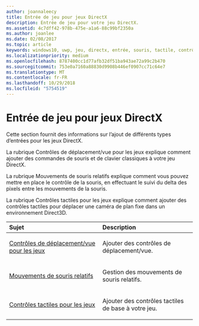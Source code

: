 ```yaml
---
author: joannaleecy
title: Entrée de jeu pour jeux DirectX
description: Entrée de jeu pour votre jeu DirectX.
ms.assetid: 4c7dff42-978b-475e-a1a6-88c99bf2350a
ms.author: joanlee
ms.date: 02/08/2017
ms.topic: article
keywords: windows10, uwp, jeu, directx, entrée, souris, tactile, contrôle
ms.localizationpriority: medium
ms.openlocfilehash: 8787400cc1d77afb32df51ba943ae72a99c2b470
ms.sourcegitcommit: 753e0a7160a88830d9908b446ef0907cc71c64e7
ms.translationtype: MT
ms.contentlocale: fr-FR
ms.lasthandoff: 10/29/2018
ms.locfileid: "5754519"
---
```

# <a name="game-input-for-directx-games"></a>Entrée de jeu pour jeux DirectX

Cette section fournit des informations sur l’ajout de différents types d’entrées pour les jeux DirectX.

La rubrique Contrôles de déplacement/vue pour les jeux explique comment ajouter des commandes de souris et de clavier classiques à votre jeu DirectX.

La rubrique Mouvements de souris relatifs explique comment vous pouvez mettre en place le contrôle de la souris, en effectuant le suivi du delta des pixels entre les mouvements de la souris.

La rubrique Contrôles tactiles pour les jeux explique comment ajouter des contrôles tactiles pour déplacer une caméra de plan fixe dans un environnement Direct3D.

<table>
<colgroup>
<col width="50%" />
<col width="50%" />
</colgroup>
<thead>
<tr class="header">
<th align="left">Sujet</th>
<th align="left">Description</th>
</tr>
</thead>
<tbody>
<tr class="odd">
<td align="left"><p><a href="tutorial--adding-move-look-controls-to-your-directx-game.md">Contrôles de déplacement/vue pour les jeux</a></p></td>
<td align="left"><p>Ajouter des contrôles de déplacement/vue.</p></td>
</tr>
<tr class="even">
<td align="left"><p><a href="relative-mouse-movement.md">Mouvements de souris relatifs</a></p></td>
<td align="left"><p>Gestion des mouvements de souris relatifs.</p></td>
</tr>
<tr class="odd">
<td align="left"><p><a href="tutorial--adding-touch-controls-to-your-directx-game.md">Contrôles tactiles pour les jeux</a></p></td>
<td align="left"><p>Ajouter des contrôles tactiles de base à votre jeu.</p></td>
</tr>
</tbody>
</table>